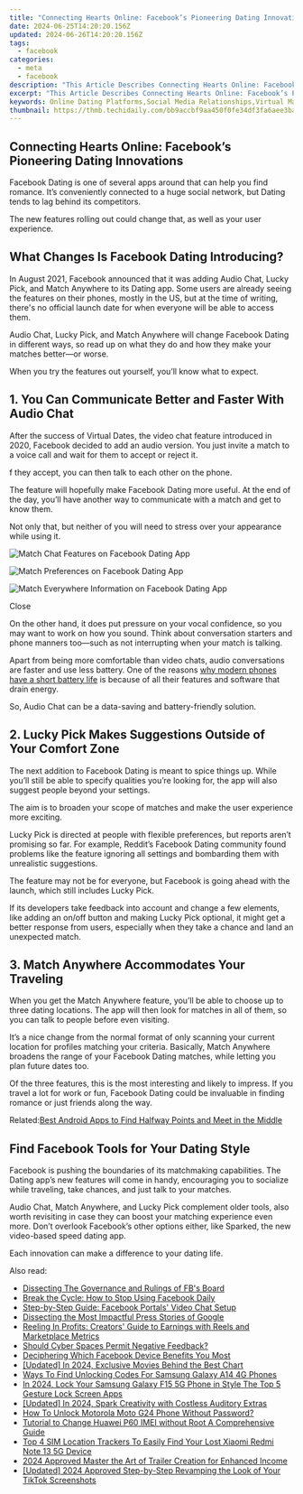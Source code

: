 ```yaml
---
title: "Connecting Hearts Online: Facebook’s Pioneering Dating Innovations"
date: 2024-06-25T14:20:20.156Z
updated: 2024-06-26T14:20:20.156Z
tags:
  - facebook
categories:
  - meta
  - facebook
description: "This Article Describes Connecting Hearts Online: Facebook’s Pioneering Dating Innovations"
excerpt: "This Article Describes Connecting Hearts Online: Facebook’s Pioneering Dating Innovations"
keywords: Online Dating Platforms,Social Media Relationships,Virtual Matchmaking Services,Facebook Romance Features,Pioneering Digital Dating,Hearts Connecting Online,Innovative Love Bonds
thumbnail: https://thmb.techidaily.com/bb9accbf9aa450f0fe34df3fa6aee3bab970d5d0da3d5945b94c06b1e59faa56.jpg
---
```


## Connecting Hearts Online: Facebook’s Pioneering Dating Innovations

 Facebook Dating is one of several apps around that can help you find romance. It’s conveniently connected to a huge social network, but Dating tends to lag behind its competitors.

 The new features rolling out could change that, as well as your user experience.

## What Changes Is Facebook Dating Introducing?

 In August 2021, Facebook announced that it was adding Audio Chat, Lucky Pick, and Match Anywhere to its Dating app. Some users are already seeing the features on their phones, mostly in the US, but at the time of writing, there's no official launch date for when everyone will be able to access them.

 Audio Chat, Lucky Pick, and Match Anywhere will change Facebook Dating in different ways, so read up on what they do and how they make your matches better—or worse.

 When you try the features out yourself, you’ll know what to expect.

## 1\. You Can Communicate Better and Faster With Audio Chat

 After the success of Virtual Dates, the video chat feature introduced in 2020, Facebook decided to add an audio version. You just invite a match to a voice call and wait for them to accept or reject it.

f they accept, you can then talk to each other on the phone.

 The feature will hopefully make Facebook Dating more useful. At the end of the day, you’ll have another way to communicate with a match and get to know them.

 Not only that, but neither of you will need to stress over your appearance while using it.

![Match Chat Features on Facebook Dating App](https://static1.makeuseofimages.com/wordpress/wp-content/uploads/2021/08/match-chat-features-on-facebook-dating-app.png)

![Match Preferences on Facebook Dating App](https://static1.makeuseofimages.com/wordpress/wp-content/uploads/2021/08/match-preferences-on-facebook-dating-app.png)

![Match Everywhere Information on Facebook Dating App](https://static1.makeuseofimages.com/wordpress/wp-content/uploads/2021/08/match-everywhere-information-on-facebook-dating-app.png)

Close

 On the other hand, it does put pressure on your vocal confidence, so you may want to work on how you sound. Think about conversation starters and phone manners too—such as not interrupting when your match is talking.

 Apart from being more comfortable than video chats, audio conversations are faster and use less battery. One of the reasons [why modern phones have a short battery life](https://www.makeuseof.com/tag/why-phones-have-short-battery-life/) is because of all their features and software that drain energy.

So, Audio Chat can be a data-saving and battery-friendly solution.

## 2\. Lucky Pick Makes Suggestions Outside of Your Comfort Zone

 The next addition to Facebook Dating is meant to spice things up. While you’ll still be able to specify qualities you’re looking for, the app will also suggest people beyond your settings.

 The aim is to broaden your scope of matches and make the user experience more exciting.

 Lucky Pick is directed at people with flexible preferences, but reports aren’t promising so far. For example, Reddit’s Facebook Dating community found problems like the feature ignoring all settings and bombarding them with unrealistic suggestions.

 The feature may not be for everyone, but Facebook is going ahead with the launch, which still includes Lucky Pick.

 If its developers take feedback into account and change a few elements, like adding an on/off button and making Lucky Pick optional, it might get a better response from users, especially when they take a chance and land an unexpected match.

## 3\. Match Anywhere Accommodates Your Traveling

 When you get the Match Anywhere feature, you’ll be able to choose up to three dating locations. The app will then look for matches in all of them, so you can talk to people before even visiting.

 It’s a nice change from the normal format of only scanning your current location for profiles matching your criteria. Basically, Match Anywhere broadens the range of your Facebook Dating matches, while letting you plan future dates too.

 Of the three features, this is the most interesting and likely to impress. If you travel a lot for work or fun, Facebook Dating could be invaluable in finding romance or just friends along the way.

 Related:[Best Android Apps to Find Halfway Points and Meet in the Middle](https://www.makeuseof.com/find-halfway-points-and-meet-in-the-middle-android/)

## Find Facebook Tools for Your Dating Style

 Facebook is pushing the boundaries of its matchmaking capabilities. The Dating app’s new features will come in handy, encouraging you to socialize while traveling, take chances, and just talk to your matches.

 Audio Chat, Match Anywhere, and Lucky Pick complement older tools, also worth revisiting in case they can boost your matching experience even more. Don’t overlook Facebook’s other options either, like Sparked, the new video-based speed dating app.

Each innovation can make a difference to your dating life.


<ins class="adsbygoogle"
     style="display:block"
     data-ad-format="autorelaxed"
     data-ad-client="ca-pub-7571918770474297"
     data-ad-slot="1223367746"></ins>



<ins class="adsbygoogle"
     style="display:block"
     data-ad-client="ca-pub-7571918770474297"
     data-ad-slot="8358498916"
     data-ad-format="auto"
     data-full-width-responsive="true"></ins>

<span class="atpl-alsoreadstyle">Also read:</span>
<div><ul>
<li><a href="https://facebook.techidaily.com/dissecting-the-governance-and-rulings-of-fbs-board/"><u>Dissecting The Governance and Rulings of FB's Board</u></a></li>
<li><a href="https://facebook.techidaily.com/break-the-cycle-how-to-stop-using-facebook-daily/"><u>Break the Cycle: How to Stop Using Facebook Daily</u></a></li>
<li><a href="https://facebook.techidaily.com/step-by-step-guide-facebook-portals-video-chat-setup/"><u>Step-by-Step Guide: Facebook Portals' Video Chat Setup</u></a></li>
<li><a href="https://facebook.techidaily.com/dissecting-the-most-impactful-press-stories-of-google/"><u>Dissecting the Most Impactful Press Stories of Google</u></a></li>
<li><a href="https://facebook.techidaily.com/reeling-in-profits-creators-guide-to-earnings-with-reels-and-marketplace-metrics/"><u>Reeling In Profits: Creators' Guide to Earnings with Reels and Marketplace Metrics</u></a></li>
<li><a href="https://facebook.techidaily.com/should-cyber-spaces-permit-negative-feedback/"><u>Should Cyber Spaces Permit Negative Feedback?</u></a></li>
<li><a href="https://facebook.techidaily.com/deciphering-which-facebook-device-benefits-you-most/"><u>Deciphering Which Facebook Device Benefits You Most</u></a></li>
<li><a href="https://facebook-video-footage.techidaily.com/updated-in-2024-exclusive-movies-behind-the-best-chart/"><u>[Updated] In 2024, Exclusive Movies Behind the Best Chart</u></a></li>
<li><a href="https://sim-unlock.techidaily.com/ways-to-find-unlocking-codes-for-samsung-galaxy-a14-4g-phones-by-drfone-android/"><u>Ways To Find Unlocking Codes For Samsung Galaxy A14 4G Phones</u></a></li>
<li><a href="https://android-unlock.techidaily.com/in-2024-lock-your-samsung-galaxy-f15-5g-phone-in-style-the-top-5-gesture-lock-screen-apps-by-drfone-android/"><u>In 2024, Lock Your Samsung Galaxy F15 5G Phone in Style The Top 5 Gesture Lock Screen Apps</u></a></li>
<li><a href="https://youtube-webster.techidaily.com/ed-in-2024-spark-creativity-with-costless-auditory-extras/"><u>[Updated] In 2024, Spark Creativity with Costless Auditory Extras</u></a></li>
<li><a href="https://easy-unlock-android.techidaily.com/how-to-unlock-motorola-moto-g24-phone-without-password-by-drfone-android/"><u>How To Unlock Motorola Moto G24 Phone Without Password?</u></a></li>
<li><a href="https://sim-unlock.techidaily.com/tutorial-to-change-huawei-p60-imei-without-root-a-comprehensive-guide-by-drfone-android/"><u>Tutorial to Change Huawei P60 IMEI without Root A Comprehensive Guide</u></a></li>
<li><a href="https://unlock-android.techidaily.com/top-4-sim-location-trackers-to-easily-find-your-lost-xiaomi-redmi-note-13-5g-device-by-drfone-android/"><u>Top 4 SIM Location Trackers To Easily Find Your Lost Xiaomi Redmi Note 13 5G Device</u></a></li>
<li><a href="https://youtube-stream.techidaily.com/2024-approved-master-the-art-of-trailer-creation-for-enhanced-income/"><u>2024 Approved  Master the Art of Trailer Creation for Enhanced Income</u></a></li>
<li><a href="https://tiktok-videos.techidaily.com/updated-2024-approved-step-by-step-revamping-the-look-of-your-tiktok-screenshots/"><u>[Updated] 2024 Approved  Step-by-Step  Revamping the Look of Your TikTok Screenshots</u></a></li>
</ul></div>
